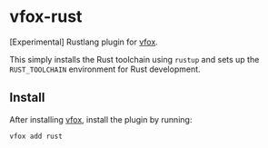 # vfox-rust

[Experimental] Rustlang plugin for [vfox](https://vfox.dev/).

This simply installs the Rust toolchain using `rustup` and sets up the `RUST_TOOLCHAIN` environment for Rust development.

## Install

After installing [vfox](https://github.com/version-fox/vfox), install the plugin by running:

```bash
vfox add rust
```

